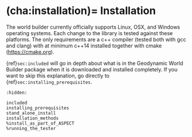 (cha:installation)=
Installation
============

The world builder currently officially supports Linux, OSX, and Windows operating systems.
Each change to the library is tested against these platforms.
The only requirements are a c++ compiler (tested both with gcc and clang) with at minimum c++14 installed together with cmake (<https://cmake.org>).

{ref}`sec:included` will go in depth about what is in the Geodynamic World Builder package when it is downloaded and installed completely.
If you want to skip this explanation, go directly to {ref}`sec:installing_prerequisites`.


```{toctree}
:hidden:

included
installing_prerequisites
stand_alone_install
installation_methods
%install_as_part_of_ASPECT
%running_the_tester
```
